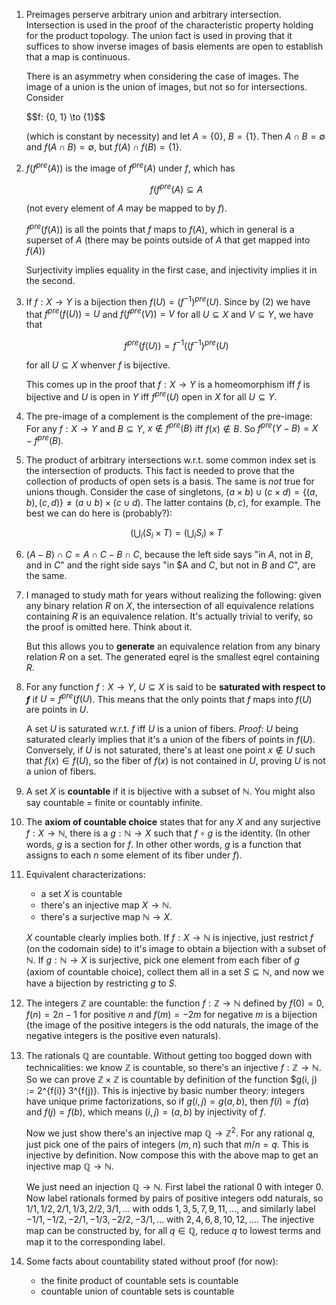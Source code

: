 1. Preimages perserve arbitrary union and arbitrary intersection. Intersection is used in the proof of the characteristic property holding for the product topology. The union fact is used in proving that it suffices to show inverse images of basis elements are open to establish that a map is continuous.

    There is an asymmetry when considering the case of images. The image of a union is the union of images, but not so for intersections. Consider

    $$f: \{0, 1} \to \{1\}$$

    (which is constant by necessity) and let $A = \{0\}$, $B = \{1\}$. Then $A \cap B = \emptyset$ and $f(A \cap B) = \emptyset$, but $f(A) \cap f(B) = \{1\}$.

2. $f(f^{pre}(A))$ is the image of $f^{pre}(A)$ under $f$, which has

    $$f(f^{pre}(A) \subseteq A$$

    (not every element of $A$ may be mapped to by $f$).

    $f^{pre}(f(A))$ is all the points that $f$ maps to $f(A)$, which in general is a superset of $A$ (there may be points outside of $A$ that get mapped into $f(A)$)

    Surjectivity implies equality in the first case, and injectivity implies it in the second.

3. If $f: X \to Y$ is a bijection then $f(U) = (f^{-1})^{pre}(U)$. Since by (2) we have that $f^{pre}(f(U)) = U$ and $f(f^{pre}(V)) = V$ for all $U \subseteq X$ and $V \subseteq Y$, we have that

    $$f^{pre}(f(U)) = f^{-1}((f^{-1})^{pre}(U)$$

    for all $U \subseteq X$ whenver $f$ is bijective.

    This comes up in the proof that $f: X \to Y$ is a homeomorphism iff $f$ is bijective and $U$ is open in $Y$ iff $f^{pre}(U)$ open in $X$ for all $U \subseteq Y$.

4. The pre-image of a complement is the complement of the pre-image: For any $f: X \to Y$ and $B \subseteq Y$, $x \notin f^{pre}(B)$ iff $f(x) \notin B$. So $f^{pre}(Y - B) = X - f^{pre}(B)$.


5. The product of arbitrary intersections w.r.t. some common index set is the intersection of products. This fact is needed to prove that the collection of products of open sets is a basis. The same is *not* true for unions though. Consider the case of singletons, $(a \times b) \cup (c \times d) = \{(a, b), (c, d)\} \neq (a \cup b) \times (c \cup d)$. The latter contains $(b, c)$, for example. The best we can do here is (probably?):

    $$(\bigcup_i (S_i \times T) = (\bigcup_i S_i) \times T$$

6. $(A - B) \cap C = A \cap C - B \cap C$, because the left side says "in $A$, not in $B$, and in $C$" and the right side says "in $A and $C$, but not in $B$ and $C$", are the same.


7. I managed to study math for years without realizing the following: given any binary relation $R$ on $X$, the intersection of all equivalence relations containing $R$ is an equivalence relation. It's actually trivial to verify, so the proof is omitted here. Think about it.

    But this allows you to **generate** an equivalence relation from any binary relation $R$ on a set. The generated eqrel is the smallest eqrel containing $R$.


8. For any function $f: X \to Y$, $U \subseteq X$ is said to be **saturated with respect to $f$** if $U = f^{pre}(f(U)$. This means that the only points that $f$ maps into $f(U)$ are points in $U$.

    A set $U$ is saturated w.r.t. $f$ iff $U$ is a union of fibers. *Proof:* $U$ being saturated clearly implies that it's a union of the fibers of points in $f(U)$. Conversely, if $U$ is not saturated, there's at least one point $x \notin U$ such that $f(x) \in f(U)$, so the fiber of $f(x)$ is not contained in $U$, proving $U$ is not a union of fibers.

9. A set $X$ is **countable** if it is bijective with a subset of $\mathbb{N}$. You might also say countable = finite or countably infinite.

10. The **axiom of countable choice** states that for any $X$ and any surjective $f: X \to \mathbb{N}$, there is a $g: \mathbb{N} \to X$ such that $f \circ g$ is the identity. (In other words, $g$ is a section for $f$. In other other words, $g$ is a function that assigns to each $n$ some element of its fiber under $f$).

11. Equivalent characterizations:

    - a set $X$ is countable
    - there's an injective map $X \to \mathbb{N}$.
    - there's a surjective map $\mathbb{N} \to X$.

    $X$ countable clearly implies both. If $f: X \to \mathbb{N}$ is injective, just restrict $f$ (on the codomain side) to it's image to obtain a bijection with a subset of $\mathbb{N}$. If $g: \mathbb{N} \to X$ is surjective, pick one element from each fiber of $g$ (axiom of countable choice), collect them all in a set $S \subseteq \mathbb{N}$, and now we have a bijection by restricting $g$ to $S$.

12. The integers $\mathbb{Z}$ are countable: the function $f: \mathbb{Z} \to \mathbb{N}$ defined by $f(0) = 0$, $f(n) = 2n - 1$ for positive $n$ and $f(m) = -2m$ for negative $m$ is a bijection (the image of the positive integers is the odd naturals, the image of the negative integers is the positive even naturals).

13. The rationals $\mathbb{Q}$ are countable. Without getting too bogged down with technicalities: we know $\mathbb{Z}$ is countable, so there's an injective $f: \mathbb{Z} \to \mathbb{N}$. So we can prove $\mathbb{Z} \times \mathbb{Z}$ is countable by definition of the function $g(i, j) := 2^{f(i)} 3^{f(j)}. This is injective by basic number theory: integers have unique prime factorizations, so if $g(i, j) = g(a, b)$, then $f(i) = f(a)$ and $f(j) = f(b)$, which means $(i, j) = (a, b)$ by injectivity of $f$.

    Now we just show there's an injective map $\mathbb{Q} \to \mathbb{Z}^2$. For any rational $q$, just pick one of the pairs of integers $(m, n)$ such that $m/n = q$. This is injective by definition. Now compose this with the above map to get an injective map $\mathbb{Q} \to \mathbb{N}$.

    We just need an injection $\mathbb{Q} \to \mathbb{N}$. First label the rational $0$ with integer $0$. Now label rationals formed by pairs of positive integers odd naturals, so $1/1, 1/2, 2/1, 1/3, 2/2, 3/1, \ldots$ with odds $1, 3, 5, 7, 9, 11, \ldots$, and similarly label $-1/1, -1/2, -2/1, -1/3, -2/2, -3/1, \ldots$ with $2, 4, 6, 8, 10, 12, \ldots$. The injective map can be constructed by, for all $q \in \mathbb{Q}$, reduce $q$ to lowest terms and map it to the corresponding label.


14. Some facts about countability stated without proof (for now):

     - the finite product of countable sets is countable
     - countable union of countable sets is countable
